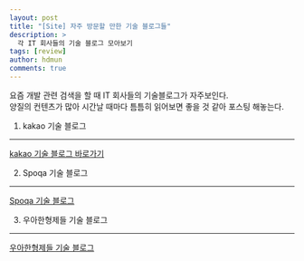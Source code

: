 ```yaml
---
layout: post
title: "[Site] 자주 방문할 만한 기술 블로그들"
description: >
  각 IT 회사들의 기술 블로그 모아보기
tags: [review]
author: hdmun
comments: true
---
```


요즘 개발 관련 검색을 할 때 IT 회사들의 기술블로그가 자주보인다.  
양질의 컨텐츠가 많아 시간날 때마다 틈틈히 읽어보면 좋을 것 같아 포스팅 해놓는다.  


1. kakao 기술 블로그
-------------------
[kakao 기술 블로그 바로가기](http://tech.kakao.com/)


2. Spoqa 기술 블로그
-------------------
[Spoqa 기술 블로그](https://spoqa.github.io/)


3. 우아한형제들 기술 블로그
-------------------------
[우아한형제들 기술 블로그](http://woowabros.github.io/)
